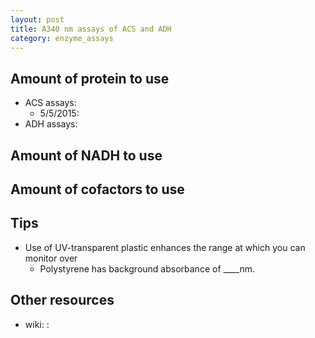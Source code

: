 ```yaml
---
layout: post
title: A340 nm assays of ACS and ADH
category: enzyme_assays
---
```


## Amount of protein to use
* ACS assays:
  * 5/5/2015: 
* ADH assays:

## Amount of NADH to use

## Amount of cofactors to use

## Tips
* Use of UV-transparent plastic enhances the range at which you can monitor over
  * Polystyrene has background absorbance of ____nm. 

## Other resources
* wiki: :
